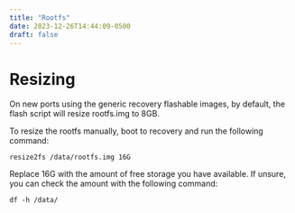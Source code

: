 ```yaml
---
title: "Rootfs"
date: 2023-12-26T14:44:09-0500
draft: false
---
```


# Resizing
On new ports using the generic recovery flashable images, by default, the flash script will resize rootfs.img to 8GB.

To resize the rootfs manually, boot to recovery and run the following command:

	resize2fs /data/rootfs.img 16G

Replace 16G with the amount of free storage you have available.
If unsure, you can check the amount with the following command:

	df -h /data/
